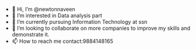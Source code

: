 - 👋 Hi, I’m @newtonnaveen
- 👀 I’m interested in Data analysis part
- 🌱 I’m currently pursuing Information Technology at ssn
- 💞️ I’m looking to collaborate on more companies to improve my skills and demonstrate it.
- 📫 How to reach me contact:9884148165

<!---
newtonnaveen/newtonnaveen is a ✨ special ✨ repository because its `README.md` (this file) appears on your GitHub profile.
You can click the Preview link to take a look at your changes.
--->
